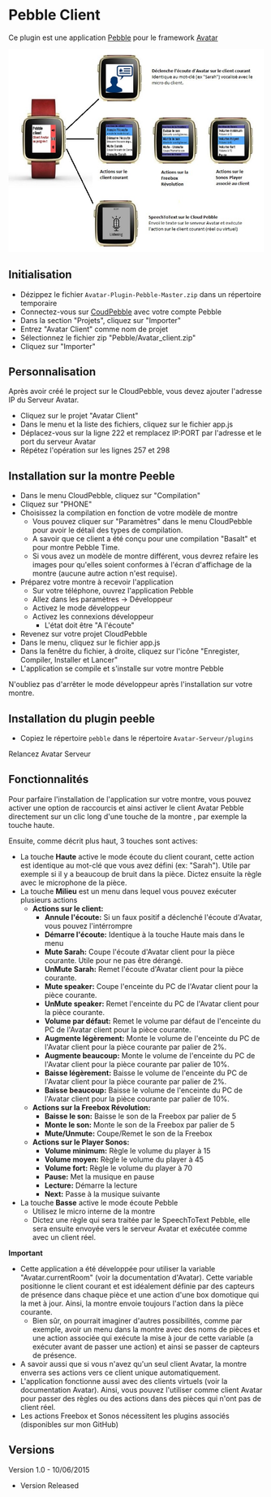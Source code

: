 Pebble Client
=============

Ce plugin est une application [Pebble](https://www.pebble.com) pour le framework [Avatar](https://github.com/Spikharpax/Avatar-Serveur)

![GitHub Logo](/logo/Pebble.jpg)


## Initialisation
- Dézippez le fichier `Avatar-Plugin-Pebble-Master.zip` dans un répertoire temporaire
- Connectez-vous sur [CoudPebble](https://cloudpebble.net) avec votre compte Pebble
- Dans la section "Projets", cliquez sur "Importer"
- Entrez "Avatar Client" comme nom de projet
- Sélectionnez le fichier zip "Pebble/Avatar_client.zip"
- Cliquez sur "Importer"


## Personnalisation
Après avoir créé le project sur le CloudPebble, vous devez ajouter l'adresse IP du Serveur Avatar.

- Cliquez sur le projet "Avatar Client"
- Dans le menu et la liste des fichiers, cliquez sur le fichier app.js
- Déplacez-vous sur la ligne 222 et remplacez IP:PORT par l'adresse et le port du serveur Avatar
- Répétez l'opération sur les lignes 257 et 298


## Installation sur la montre Peeble
- Dans le menu CloudPebble, cliquez sur "Compilation"
- Cliquez sur "PHONE"
- Choisissez la compilation en fonction de votre modèle de montre
	- Vous pouvez cliquer sur "Paramètres" dans le menu CloudPebble pour avoir le détail des types de compilation.
	- A savoir que ce client a été conçu pour une compilation "Basalt" et pour montre Pebble Time.
	- Si vous avez un modèle de montre différent, vous devrez refaire les images pour qu'elles soient conformes à l'écran d'affichage de la montre (aucune autre action n'est requise).
- Préparez votre montre à recevoir l'application
	- Sur votre téléphone, ouvrez l'application Pebble
	- Allez dans les paramètres -> Développeur
	- Activez le mode développeur
	- Activez les connexions développeur
		- L'état doit être "A l'écoute"
- Revenez sur votre projet CloudPebble
- Dans le menu, cliquez sur le fichier app.js
- Dans la fenêtre du fichier, à droite, cliquez sur l'icône "Enregister, Compiler, Installer et Lancer"
- L'application se compile et s'installe sur votre montre Pebble

N'oubliez pas d'arrêter le mode développeur après l'installation sur votre montre.


## Installation du plugin peeble
- Copiez le répertoire `pebble` dans le répertoire `Avatar-Serveur/plugins`

Relancez Avatar Serveur



## Fonctionnalités

Pour parfaire l'installation de l'application sur votre montre, vous pouvez activer une option de raccourcis et ainsi activer le client Avatar Pebble directement sur un clic long d'une touche de la montre , par exemple la touche haute.

Ensuite, comme décrit plus haut, 3 touches sont actives:
- La touche **Haute** active le mode écoute du client courant, cette action est identique au mot-clé que vous avez défini (ex: "Sarah"). Utile par exemple si il y a beaucoup de bruit dans la pièce. Dictez ensuite la règle avec le microphone de la pièce.
- La touche **Milieu** est un menu dans lequel vous pouvez exécuter plusieurs actions
	- **Actions sur le client:**
		- **Annule l'écoute:** Si un faux positif a déclenché l'écoute d'Avatar, vous pouvez l'intérrompre
		- **Démarre l'écoute:** Identique à la touche Haute mais dans le menu
		- **Mute Sarah:** Coupe l'écoute d'Avatar client pour la pièce courante. Utile pour ne pas être dérangé.
		- **UnMute Sarah:** Remet l'écoute d'Avatar client pour la pièce courante.
		- **Mute speaker:** Coupe l'enceinte du PC de l'Avatar client pour la pièce courante.
		- **UnMute speaker:** Remet l'enceinte du PC de l'Avatar client pour la pièce courante.
		- **Volume par défaut:** Remet le volume par défaut de l'enceinte du PC de l'Avatar client pour la pièce courante.
		- **Augmente légèrement:** Monte le volume de l'enceinte du PC de l'Avatar client pour la pièce courante par palier de 2%.
		- **Augmente beaucoup:** Monte le volume de l'enceinte du PC de l'Avatar client pour la pièce courante par palier de 10%.
		- **Baisse légèrement:** Baisse le volume de l'enceinte du PC de l'Avatar client pour la pièce courante par palier de 2%.
		- **Baisse beaucoup:** Baisse le volume de l'enceinte du PC de l'Avatar client pour la pièce courante par palier de 10%.
	- **Actions sur la Freebox Révolution:**	
		- **Baisse le son:** Baisse le son de la Freebox par palier de 5
		- **Monte le son:** Monte le son de la Freebox par palier de 5
		- **Mute/Unmute:** Coupe/Remet le son de la Freebox
	- **Actions sur le Player Sonos:**
		- **Volume minimum:** Règle le volume du player à 15
		- **Volume moyen:** Règle le volume du player à 45
		- **Volume fort:** Règle le volume du player à 70
		- **Pause:** Met la musique en pause
		- **Lecture:** Démarre la lecture
		- **Next:** Passe à la musique suivante
- La touche **Basse** active le mode écoute Pebble
	- Utilisez le micro interne de la montre
	- Dictez une règle qui sera traitée par le SpeechToText Pebble, elle sera ensuite envoyée vers le serveur Avatar et exécutée comme avec un client réel.
	
		
**Important**
- Cette application a été développée pour utiliser la variable "Avatar.currentRoom" (voir la documentation d'Avatar). Cette variable positionne le client courant et est idéalement définie par des capteurs de présence dans chaque pièce et une action d'une box domotique qui la met à jour. Ainsi, la montre envoie toujours l'action dans la pièce courante.
	- Bien sûr, on pourrait imaginer d'autres possibilités, comme par exemple, avoir un menu dans la montre avec des noms de pièces et une action associée qui exécute la mise à jour de cette variable (a exécuter avant de passer une action) et ainsi se passer de capteurs de présence.
- A savoir aussi que si vous n'avez qu'un seul client Avatar, la montre enverra ses actions vers ce client unique automatiquement.
- L'application fonctionne aussi avec des clients virtuels (voir la documentation Avatar). Ainsi, vous pouvez l'utiliser comme client Avatar pour passer des règles ou des actions dans des pièces qui n'ont pas de client réel.
- Les actions Freebox et Sonos nécessitent les plugins associés (disponibles sur mon GitHub)


## Versions

Version 1.0 - 10/06/2015
- Version Released